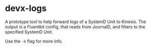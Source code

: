 # devx-logs

A prototype tool to help forward logs of a SystemD Unit to Kinesis. The output
is a Fluentbit config, that reads from JournalD, and filters to the specified
SystemD Unit.

Use the `-h` flag for more info.
